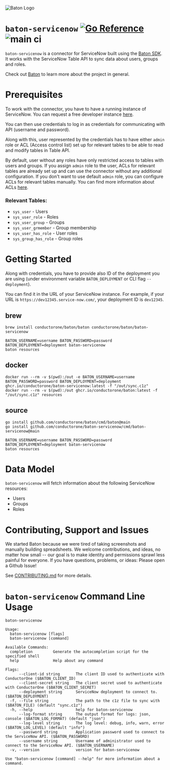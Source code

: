 ![Baton Logo](./docs/images/baton-logo.png)

# `baton-servicenow` [![Go Reference](https://pkg.go.dev/badge/github.com/conductorone/baton-servicenow.svg)](https://pkg.go.dev/github.com/conductorone/baton-servicenow) ![main ci](https://github.com/conductorone/baton-servicenow/actions/workflows/main.yaml/badge.svg)

`baton-servicenow` is a connector for ServiceNow built using the [Baton SDK](https://github.com/conductorone/baton-sdk). It works with the ServiceNow Table API to sync data about users, groups and roles.

Check out [Baton](https://github.com/conductorone/baton) to learn more about the project in general.

# Prerequisites

To work with the connector, you have to have a running instance of ServiceNow. You can request a free developer instance [here](https://developer.servicenow.com/dev.do).

You can then use credentials to log in as credentials for communicating with API (username and password). 

Along with this, user represented by the credentials has to have either `admin` role or ACL (Access control list) set up for relevant tables to be able to read and modify tables in Table API.

By default, user without any roles have only restricted access to tables with users and groups. If you assign `admin` role to the user, ACLs for relevant tables are already set up and can use the connector without any additional configuration. If you don't want to use default `admin` role, you can configure ACLs for relevant tables manually. You can find more information about ACLs [here](https://docs.servicenow.com/bundle/utah-platform-security/page/administer/contextual-security/concept/access-control-rules.html).

### Relevant Tables:
- `sys_user` - Users
- `sys_user_role` - Roles
- `sys_user_group` - Groups
- `sys_user_grmember` - Group membership
- `sys_user_has_role` - User roles
- `sys_group_has_role` - Group roles

# Getting Started

Along with credentials, you have to provide also ID of the deployment you are using (under environment variable `BATON_DEPLOYMENT` or CLI flag `--deployment`). 

You can find it in the URL of your ServiceNow instance. For example, if your URL is `https://dev12345.service-now.com/`, your deployment ID is `dev12345`.

## brew

```
brew install conductorone/baton/baton conductorone/baton/baton-servicenow

BATON_USERNAME=username BATON_PASSWORD=password BATON_DEPLOYMENT=deployment baton-servicenow
baton resources
```

## docker

```
docker run --rm -v $(pwd):/out -e BATON_USERNAME=username BATON_PASSWORD=password BATON_DEPLOYMENT=deployment ghcr.io/conductorone/baton-servicenow:latest -f "/out/sync.c1z"
docker run --rm -v $(pwd):/out ghcr.io/conductorone/baton:latest -f "/out/sync.c1z" resources
```

## source

```
go install github.com/conductorone/baton/cmd/baton@main
go install github.com/conductorone/baton-servicenow/cmd/baton-servicenow@main

BATON_USERNAME=username BATON_PASSWORD=password BATON_DEPLOYMENT=deployment baton-servicenow
baton resources
```

# Data Model

`baton-servicenow` will fetch information about the following ServiceNow resources:

- Users
- Groups
- Roles

# Contributing, Support and Issues

We started Baton because we were tired of taking screenshots and manually building spreadsheets. We welcome contributions, and ideas, no matter how small -- our goal is to make identity and permissions sprawl less painful for everyone. If you have questions, problems, or ideas: Please open a Github Issue!

See [CONTRIBUTING.md](https://github.com/ConductorOne/baton/blob/main/CONTRIBUTING.md) for more details.

# `baton-servicenow` Command Line Usage

```
baton-servicenow

Usage:
  baton-servicenow [flags]
  baton-servicenow [command]

Available Commands:
  completion         Generate the autocompletion script for the specified shell
  help               Help about any command

Flags:
      --client-id string       The client ID used to authenticate with ConductorOne ($BATON_CLIENT_ID)
      --client-secret string   The client secret used to authenticate with ConductorOne ($BATON_CLIENT_SECRET)
      --deployment string      ServiceNow deployment to connect to. ($BATON_DEPLOYMENT)
  -f, --file string            The path to the c1z file to sync with ($BATON_FILE) (default "sync.c1z")
  -h, --help                   help for baton-servicenow
      --log-format string      The output format for logs: json, console ($BATON_LOG_FORMAT) (default "json")
      --log-level string       The log level: debug, info, warn, error ($BATON_LOG_LEVEL) (default "info")
      --password string        Application password used to connect to the ServiceNow API. ($BATON_PASSWORD)
      --username string        Username of administrator used to connect to the ServiceNow API. ($BATON_USERNAME)
  -v, --version                version for baton-servicenow

Use "baton-servicenow [command] --help" for more information about a command.
```
